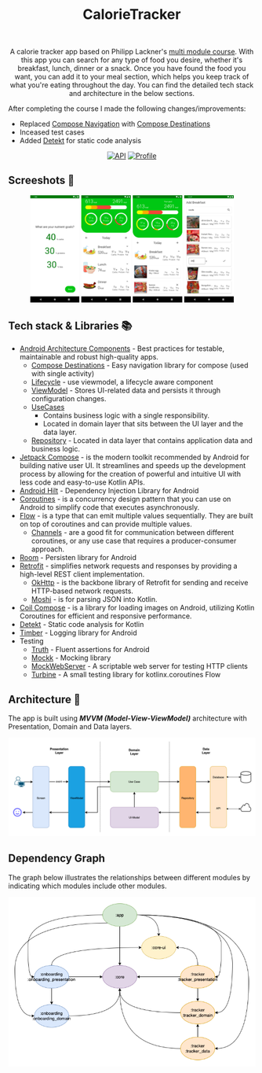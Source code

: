 <h1 align="center">CalorieTracker</h1></br>
<p align="center">  
A calorie tracker app based on Philipp Lackner's <a href="https://pl-coding.com/multi-module-course"> multi module course</a>. With this app you can search for any type of food you desire, whether it's breakfast, lunch, dinner or a snack. Once you have found the food you want, you can add it to your meal section, which helps you keep track of what you're eating throughout the day. You can find the detailed tech stack and architecture in the below sections.
</p>

After completing the course I made the following changes/improvements:
  - Replaced [Compose Navigation](https://developer.android.com/jetpack/compose/navigation) with [Compose Destinations](https://github.com/raamcosta/compose-destinations)
  - Inceased test cases
  - Added [Detekt](https://github.com/detekt/detekt) for static code analysis

<p align="center">
  <a href="https://android-arsenal.com/api?level=24"><img alt="API" src="https://img.shields.io/badge/API-24%2B-darkgreen"/></a>
  <a href="https://github.com/canonall"><img alt="Profile" src="https://img.shields.io/badge/git-canonall-darkgreen"/></a> 
</p>


## Screeshots :camera_flash:

<p align="center">
<img src="preview/calorieTracker5.png" width="20%"/>
<img src="preview/calorieTracker2.png" width="20%"/>
<img src="preview/calorieTracker1.png" width="20%"/>
<img src="preview/calorieTracker3.png" width="20%"/>
</p>

## Tech stack & Libraries :books:

- [Android Architecture Components](https://developer.android.com/topic/libraries/architecture) - Best practices for testable, maintainable and robust high-quality apps.
  - [Compose Destinations](https://github.com/raamcosta/compose-destinations) - Easy navigation library for compose (used with single activity)
  - [Lifecycle](https://developer.android.com/topic/libraries/architecture/lifecycle) - use viewmodel, a lifecycle aware component
  - [ViewModel](https://developer.android.com/topic/libraries/architecture/viewmodel) - Stores UI-related data and persists it through configuration changes. 
  - [UseCases](https://developer.android.com/topic/architecture/domain-layer)  
    - Contains business logic with a single responsibility. 
    - Located in domain layer that sits between the UI layer and the data layer. 
  - [Repository](https://developer.android.com/topic/architecture/data-layer) - Located in data layer that contains application data and business logic.
- [Jetpack Compose](https://developer.android.com/jetpack/compose) - is the modern toolkit recommended by Android for building native user UI. It streamlines and speeds up the development process by allowing for the creation of powerful and intuitive UI with less code and easy-to-use Kotlin APIs.
- [Android Hilt](https://developer.android.com/training/dependency-injection/hilt-android) - Dependency Injection Library for Android
- [Coroutines](https://developer.android.com/kotlin/coroutines) - is a concurrency design pattern that you can use on Android to simplify code that executes asynchronously.
- [Flow](https://developer.android.com/kotlin/flow) - is a type that can emit multiple values sequentially. They are built on top of coroutines and can provide multiple values.
  - [Channels](https://kotlinlang.org/docs/channels.html) - are a good fit for communication between different coroutines, or any use case that requires a producer-consumer approach.
- [Room](https://developer.android.com/training/data-storage/room) - Persisten library for Android
- [Retrofit](https://square.github.io/retrofit/) - simplifies network requests and responses by providing a high-level REST client implementation.
  - [OkHttp](https://square.github.io/okhttp/) - is the backbone library of Retrofit for sending and receive HTTP-based network requests.
  - [Moshi](https://github.com/square/moshi) - is for parsing JSON into Kotlin.
- [Coil Compose](https://coil-kt.github.io/coil/compose/) - is a library for loading images on Android, utilizing Kotlin Coroutines for efficient and responsive performance.
- [Detekt](https://github.com/detekt/detekt) - Static code analysis for Kotlin
- [Timber](https://github.com/JakeWharton/timber) - Logging library for Android
- Testing
  - [Truth](https://truth.dev) - Fluent assertions for Android
  - [Mockk](https://github.com/mockk/mockk) - Mocking library
  - [MockWebServer](https://github.com/square/okhttp/tree/master/mockwebserver) - A scriptable web server for testing HTTP clients
  - [Turbine](https://github.com/cashapp/turbine) - A small testing library for kotlinx.coroutines Flow

## Architecture :straight_ruler:

The app is built using ***MVVM (Model-View-ViewModel)*** architecture with Presentation, Domain and Data layers.

<p align="center">
<img src="preview/TrackerArchitecture.png"/>
</p>

## Dependency Graph

The graph below illustrates the relationships between different modules by indicating which modules include other modules.

<p align="center">
<img src="preview/tracker_modules.png"/>
</p>
